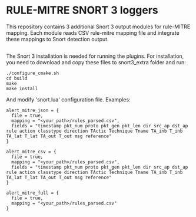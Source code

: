 # RULE-MITRE SNORT 3 loggers

This repository contains 3 additional Snort 3 output modules for rule-MITRE mapping. Each module reads CSV rule-mitre mapping file and integrate these mappings to Snort detection output.

## 

The Snort 3 installation is needed for running the plugins. For installation, you need to download and copy these files to snort3_extra folder and run:

    ./configure_cmake.sh
    cd build
    make
    make install

And modify 'snort.lua' configuration file. Examples:

    alert_mitre_json = { 
      file = true,
      mapping = "<your_path>/rules_parsed.csv",
      fields = "timestamp pkt_num proto pkt_gen pkt_len dir src_ap dst_ap rule action classtype direction TActic Technique Tname TA_inb T_inb TA_lat T_lat TA_out T_out msg reference"
    }
    
    alert_mitre_csv = { 
      file = true,
      mapping = "<your_path>/rules_parsed.csv",
      fields = "timestamp pkt_num proto pkt_gen pkt_len dir src_ap dst_ap rule action classtype direction TActic Technique Tname TA_inb T_inb TA_lat T_lat TA_out T_out msg reference"
    }

    alert_mitre_full = { 
      file = true,
      mapping = "<your_path>/rules_parsed.csv"
    }
